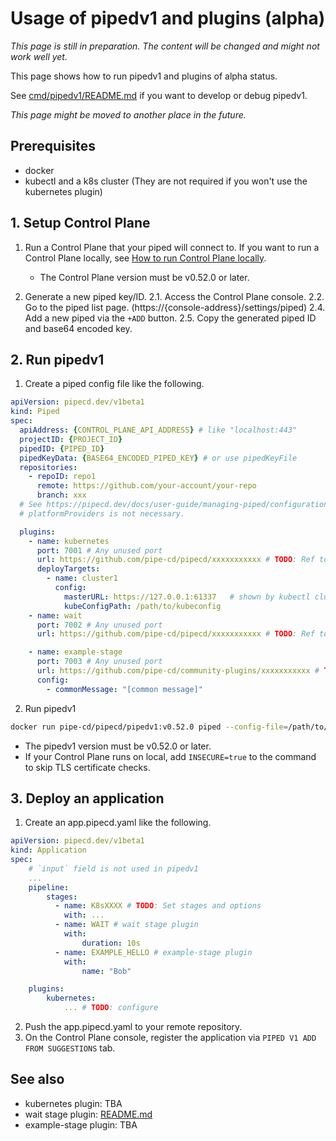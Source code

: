 # Usage of pipedv1 and plugins (alpha)

_This page is still in preparation. The content will be changed and might not work well yet._

This page shows how to run pipedv1 and plugins of alpha status.

See [cmd/pipedv1/README.md](https://github.com/pipe-cd/pipecd/blob/master/cmd/pipedv1/README.md) if you want to develop or debug pipedv1.

_This page might be moved to another place in the future._


## Prerequisites

- docker
- kubectl and a k8s cluster (They are not required if you won't use the kubernetes plugin)

## 1. Setup Control Plane

1. Run a Control Plane that your piped will connect to. If you want to run a Control Plane locally, see [How to run Control Plane locally](https://github.com/pipe-cd/pipecd/blob/master/cmd/pipecd/README.md#how-to-run-control-plane-locally).
    - The Control Plane version must be v0.52.0 or later.

2. Generate a new piped key/ID.
    2.1. Access the Control Plane console.
    2.2. Go to the piped list page. (https://{console-address}/settings/piped)
    2.4. Add a new piped via the `+ADD` button.
    2.5. Copy the generated piped ID and base64 encoded key.

## 2. Run pipedv1

1. Create a piped config file like the following.

```yaml
apiVersion: pipecd.dev/v1beta1
kind: Piped
spec:
  apiAddress: {CONTROL_PLANE_API_ADDRESS} # like "localhost:443"
  projectID: {PROJECT_ID}
  pipedID: {PIPED_ID}
  pipedKeyData: {BASE64_ENCODED_PIPED_KEY} # or use pipedKeyFile
  repositories:
    - repoID: repo1
      remote: https://github.com/your-account/your-repo
      branch: xxx
  # See https://pipecd.dev/docs/user-guide/managing-piped/configuration-reference/ for details of above.
  # platformProviders is not necessary.

  plugins:
    - name: kubernetes
      port: 7001 # Any unused port
      url: https://github.com/pipe-cd/pipecd/xxxxxxxxxxx # TODO: Ref to the Release 
      deployTargets:
        - name: cluster1
          config: 
            masterURL: https://127.0.0.1:61337   # shown by kubectl cluster-info
            kubeConfigPath: /path/to/kubeconfig
    - name: wait
      port: 7002 # Any unused port
      url: https://github.com/pipe-cd/pipecd/xxxxxxxxxxx # TODO: Ref to the Release 

    - name: example-stage
      port: 7003 # Any unused port
      url: https://github.com/pipe-cd/community-plugins/xxxxxxxxxxx # TODO: Ref to the Release 
      config:
        - commonMessage: "[common message]"
```

2. Run pipedv1

```sh
docker run pipe-cd/pipecd/pipedv1:v0.52.0 piped --config-file=/path/to/piped-config.yaml --tools-dir=/tmp/piped-bin
```

- The pipedv1 version must be v0.52.0 or later.
- If your Control Plane runs on local, add `INSECURE=true` to the command to skip TLS certificate checks.


## 3. Deploy an application

1. Create an app.pipecd.yaml like the following.

```yaml
apiVersion: pipecd.dev/v1beta1
kind: Application
spec: 
    # `input` field is not used in pipedv1
    ...
    pipeline: 
        stages:
          - name: K8sXXXX # TODO: Set stages and options
            with: ...
          - name: WAIT # wait stage plugin
            with:
                duration: 10s
          - name: EXAMPLE_HELLO # example-stage plugin
            with:
                name: "Bob"

    plugins:
        kubernetes:
            ... # TODO: configure

```

2. Push the app.pipecd.yaml to your remote repository.
3. On the Control Plane console, register the application via `PIPED V1 ADD FROM SUGGESTIONS` tab.

## See also

<!-- TODO: Link to each config reference -->
- kubernetes plugin: TBA
- wait stage plugin: [README.md](/pkg/app/pipedv1/plugin/wait/README.md)
- example-stage plugin: TBA

